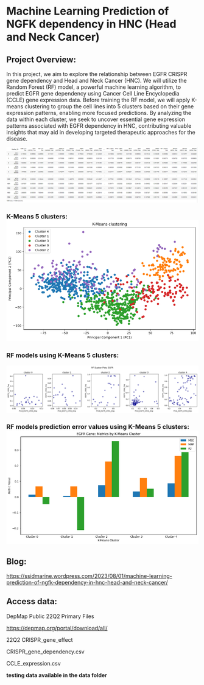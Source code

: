 # Machine Learning Prediction of NGFK   dependency in HNC (Head and Neck Cancer)

## Project Overview:

In this project, we aim to explore the relationship between EGFR CRISPR gene dependency and Head and Neck Cancer (HNC). We will utilize the Random Forest (RF) model, a powerful machine learning algorithm, to predict EGFR gene dependency using Cancer Cell Line Encyclopedia (CCLE) gene expression data. Before training the RF model, we will apply K-means clustering to group the cell lines into 5 clusters based on their gene expression patterns, enabling more focused predictions. By analyzing the data within each cluster, we seek to uncover essential gene expression patterns associated with EGFR dependency in HNC, contributing valuable insights that may aid in developing targeted therapeutic approaches for the disease.

![](https://github.com/chingyaousf/Machine-Learning-Prediction-of-NGFK-dependency-in-HNC-Head-and-Neck-Cancer-/blob/main/plots/filtered_arranged_hnc_table.png?raw=true)

### K-Means 5 clusters:![](https://github.com/chingyaousf/Machine-Learning-Prediction-of-NGFK-dependency-in-HNC-Head-and-Neck-Cancer-/blob/main/plots/filtered_arranged_hnc_table_KMeans_clustering.png?raw=true)

### RF models using K-Means 5 clusters:

![](https://github.com/chingyaousf/Machine-Learning-Prediction-of-NGFK-dependency-in-HNC-Head-and-Neck-Cancer-/blob/main/plots/RF_NGFK_by_KMeans_5_clusters.png?raw=true)

### RF models prediction error values using K-Means 5 clusters:![](https://github.com/chingyaousf/Machine-Learning-Prediction-of-NGFK-dependency-in-HNC-Head-and-Neck-Cancer-/blob/main/plots/RF_HNC_EGFR_error_values.png?raw=true)

## Blog:

<https://ssidmarine.wordpress.com/2023/08/01/machine-learning-prediction-of-ngfk-dependency-in-hnc-head-and-neck-cancer/>

## Access data:

DepMap Public 22Q2 Primary Files

<https://depmap.org/portal/download/all/>

22Q2 CRISPR_gene_effect

CRISPR_gene_dependency.csv

CCLE_expression.csv

**testing data available in the data folder**
